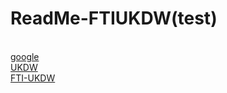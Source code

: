 <html>

<head>
  <title>ReadMeTest</title>
</head>

<body>
  <h1>ReadMe-FTIUKDW(test)</h1>
  <br/>
  <a href= "http://www.google.com" target="_blank"> google</a>
  <br/>
  <a href= "http://www.ukdw.ac.id" target="_blank"> UKDW </a>
  <br/>
  <a href= "http://www.ukdw.ac.id/id/page/view/55-teknik-informatika" target="_blank"> FTI-UKDW</a>

</body>

</html>

